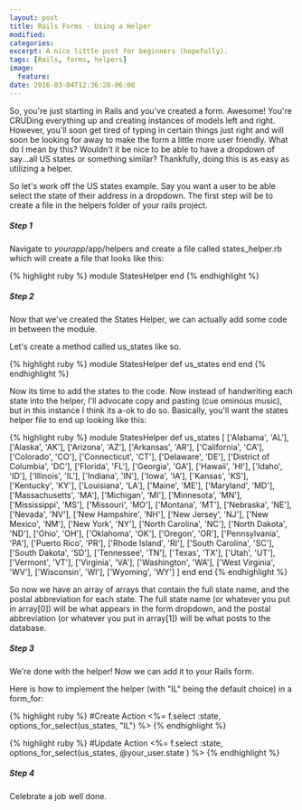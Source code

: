 ```yaml
---
layout: post
title: Rails Forms - Using a Helper
modified:
categories: 
excerpt: A nice little post for beginners (hopefully).
tags: [Rails, forms, helpers]
image:
  feature:
date: 2016-03-04T12:36:28-06:00
---
```


So, you're just starting in Rails and you've created a form. Awesome! You're CRUDing everything up and creating instances of models left and right. However, you'll soon get tired of typing in certain things just right and will soon be looking for away to make the form a little more user friendly. What do I mean by this? Wouldn't it be nice to be able to have a dropdown of say...all US states or something similar? Thankfully, doing this is as easy as utilizing a helper.

So let's work off the US states example. Say you want a user to be able select the state of their address in a dropdown. The first step will be to create a file in the helpers folder of your rails project. 

##### Step 1
Navigate to *yourapp*/app/helpers and create a file called states_helper.rb which will create a file that looks like this:

{% highlight ruby %}
module StatesHelper
end
{% endhighlight %}

##### Step 2
Now that we've created the States Helper, we can actually add some code in between the module.

Let's create a method called us_states like so.

{% highlight ruby %}
module StatesHelper
  def us_states
  end
end
{% endhighlight %}

Now its time to add the states to the code. Now instead of handwriting each state into the helper, I'll advocate copy and pasting (cue ominous music), but in this instance I think its a-ok to do so. Basically, you'll want the states helper file to end up looking like this:

{% highlight ruby %}
module StatesHelper
  def us_states
  [
    ['Alabama', 'AL'],
    ['Alaska', 'AK'],
    ['Arizona', 'AZ'],
    ['Arkansas', 'AR'],
    ['California', 'CA'],
    ['Colorado', 'CO'],
    ['Connecticut', 'CT'],
    ['Delaware', 'DE'],
    ['District of Columbia', 'DC'],
    ['Florida', 'FL'],
    ['Georgia', 'GA'],
    ['Hawaii', 'HI'],
    ['Idaho', 'ID'],
    ['Illinois', 'IL'],
    ['Indiana', 'IN'],
    ['Iowa', 'IA'],
    ['Kansas', 'KS'],
    ['Kentucky', 'KY'],
    ['Louisiana', 'LA'],
    ['Maine', 'ME'],
    ['Maryland', 'MD'],
    ['Massachusetts', 'MA'],
    ['Michigan', 'MI'],
    ['Minnesota', 'MN'],
    ['Mississippi', 'MS'],
    ['Missouri', 'MO'],
    ['Montana', 'MT'],
    ['Nebraska', 'NE'],
    ['Nevada', 'NV'],
    ['New Hampshire', 'NH'],
    ['New Jersey', 'NJ'],
    ['New Mexico', 'NM'],
    ['New York', 'NY'],
    ['North Carolina', 'NC'],
    ['North Dakota', 'ND'],
    ['Ohio', 'OH'],
    ['Oklahoma', 'OK'],
    ['Oregon', 'OR'],
    ['Pennsylvania', 'PA'],
    ['Puerto Rico', 'PR'],
    ['Rhode Island', 'RI'],
    ['South Carolina', 'SC'],
    ['South Dakota', 'SD'],
    ['Tennessee', 'TN'],
    ['Texas', 'TX'],
    ['Utah', 'UT'],
    ['Vermont', 'VT'],
    ['Virginia', 'VA'],
    ['Washington', 'WA'],
    ['West Virginia', 'WV'],
    ['Wisconsin', 'WI'],
    ['Wyoming', 'WY']
  ]
  end
end
{% endhighlight %}

So now we have an array of arrays that contain the full state name, and the postal abbreviation for each state. The full state name (or whatever you put in array[0]) will be what appears in the form dropdown, and the postal abbreviation (or whatever you put in array[1]) will be what posts to the database.

##### Step 3
We're done with the helper! Now we can add it to your Rails form.

Here is how to implement the helper (with "IL" being the default choice) in a form_for:

{% highlight ruby %}
#Create Action
<%= f.select :state, options_for_select(us_states, "IL") %>
{% endhighlight %}

{% highlight ruby %}
#Update Action
<%= f.select :state, options_for_select(us_states, @your_user.state ) %>
{% endhighlight %}

##### Step 4
Celebrate a job well done.



